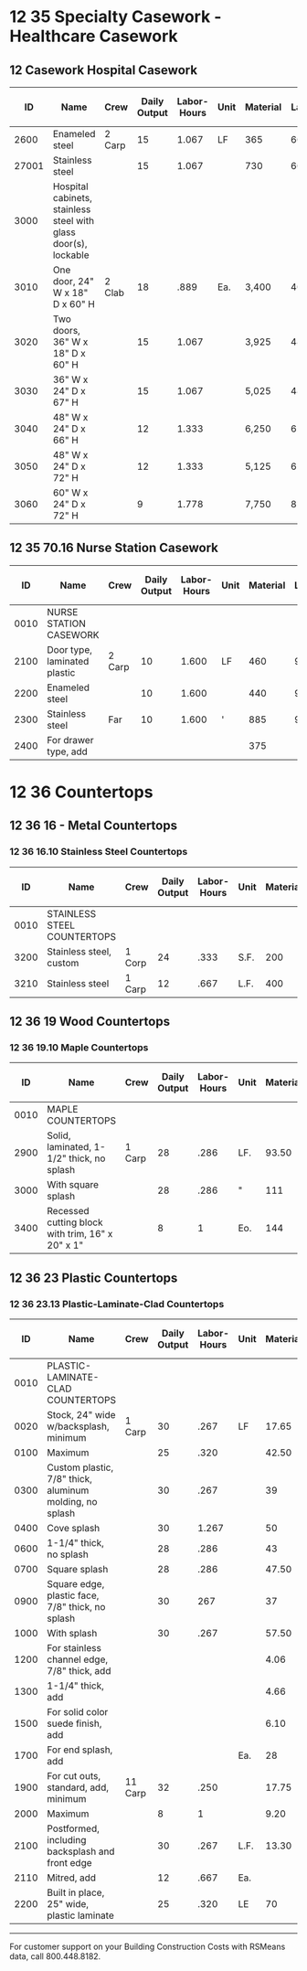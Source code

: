 # 12 35 Specialty Casework - Healthcare Casework

## 12 Casework Hospital Casework

| ID    | Name                                                                 | Crew    | Daily Output | Labor-Hours | Unit  | Material | Labor  | Equipment | Total    | Total Incl O&P |
|-------|----------------------------------------------------------------------|---------|--------------|-------------|-------|----------|--------|-----------|----------|----------------|
| 2600  | Enameled steel                                                       | 2 Carp  | 15           | 1.067       | LF    | 365      | 60     |           | 425      | 495            |
| 27001 | Stainless steel                                                      |         | 15           | 1.067       |       | 730      | 60     |           | 790      | 895            |
| 3000  | Hospital cabinets, stainless steel with glass door(s), lockable      |         |              |             |       |          |        |           |          |                |
| 3010  | One door, 24" W x 18" D x 60" H                                     | 2 Clab  | 18           | .889        | Ea.   | 3,400    | 40.50  |           | 3,440.50 | 3,800          |
| 3020  | Two doors, 36" W x 18" D x 60" H                                    |         | 15           | 1.067       |       | 3,925    | 48.50  |           | 3,973.50 | 4,375          |
| 3030  | 36" W x 24" D x 67" H                                               |         | 15           | 1.067       |       | 5,025    | 48.50  |           | 5,073.50 | 5,625          |
| 3040  | 48" W x 24" D x 66" H                                               |         | 12           | 1.333       |       | 6,250    | 61     |           | 6,311    | 6,975          |
| 3050  | 48" W x 24" D x 72" H                                               |         | 12           | 1.333       |       | 5,125    | 61     |           | 5,186    | 5,725          |
| 3060  | 60" W x 24" D x 72" H                                               |         | 9            | 1.778       |       | 7,750    | 81     |           | 7,831    | 8,650          |

## 12 35 70.16 Nurse Station Casework

| ID    | Name                                 | Crew    | Daily Output | Labor-Hours | Unit | Material | Labor | Equipment | Total | Total Incl O&P |
|-------|--------------------------------------|---------|--------------|-------------|------|----------|-------|-----------|-------|----------------|
| 0010  | NURSE STATION CASEWORK               |         |              |             |      |          |       |           |       |                |
| 2100  | Door type, laminated plastic         | 2 Carp  | 10           | 1.600       | LF   | 460      | 900   |           | 550   | 645            |
| 2200  | Enameled steel                       |         | 10           | 1.600       |      | 440      | 90    |           | 530   | 620            |
| 2300  | Stainless steel                      | Far     | 10           | 1.600       | '    | 885      | 90    |           | 975   | 1,100          |
| 2400  | For drawer type, add                 |         |              |             |      | 375      |       |           | 375   | 415            |

# 12 36 Countertops

## 12 36 16 - Metal Countertops

### 12 36 16.10 Stainless Steel Countertops

| ID    | Name                                 | Crew    | Daily Output | Labor-Hours | Unit | Material | Labor  | Equipment | Total    | Total Incl O&P |
|-------|--------------------------------------|---------|--------------|-------------|------|----------|--------|-----------|----------|----------------|
| 0010  | STAINLESS STEEL COUNTERTOPS          |         |              |             |      |          |        |           |          |                |
| 3200  | Stainless steel, custom              | 1 Corp  | 24           | .333        | S.F. | 200      | 18.75  |           | 218.75   | 248            |
| 3210  | Stainless steel                      | 1 Carp  | 12           | .667        | L.F. | 400      | 37.50  |           | 437.50   | 495            |

## 12 36 19 Wood Countertops

### 12 36 19.10 Maple Countertops

| ID    | Name                                                      | Crew   | Daily Output | Labor-Hours | Unit | Material | Labor  | Equipment | Total   | Total Incl O&P |
|-------|-----------------------------------------------------------|--------|--------------|-------------|------|----------|--------|-----------|---------|----------------|
| 0010  | MAPLE COUNTERTOPS                                         |        |              |             |      |          |        |           |         |                |
| 2900  | Solid, laminated, 1-1/2" thick, no splash                 | 1 Carp | 28           | .286        | LF.  | 93.50    | 16.10  |           | 109.60  | 127            |
| 3000  | With square splash                                        |        | 28           | .286        | "    | 111      | 16.10  |           | 127.10  | 146            |
| 3400  | Recessed cutting block with trim, 16" x 20" x 1"          |        | 8            | 1           | Eo.  | 144      | 56.50  |           | 200.50  | 242            |

## 12 36 23 Plastic Countertops

### 12 36 23.13 Plastic-Laminate-Clad Countertops

| ID    | Name                                                                 | Crew   | Daily Output | Labor-Hours | Unit | Material | Labor      | Equipment | Total   | Total Incl O&P |
|-------|----------------------------------------------------------------------|--------|--------------|-------------|------|----------|------------|-----------|---------|----------------|
| 0010  | PLASTIC-LAMINATE-CLAD COUNTERTOPS                                   |        |              |             |      |          |            |           |         |                |
| 0020  | Stock, 24" wide w/backsplash, minimum                               | 1 Carp | 30           | .267        | LF   | 17.65    | 158556655  |           | 32.65   | 42             |
| 0100  | Maximum                                                             |        | 25           | .320        |      | 42.50    | 18         |           | 60.50   | 74             |
| 0300  | Custom plastic, 7/8" thick, aluminum molding, no splash             |        | 30           | .267        |      | 39       | 15         |           | 54      | 65.50          |
| 0400  | Cove splash                                                         |        | 30           | 1.267       |      | 50       | 15         |           | 65      | 77.50          |
| 0600  | 1-1/4" thick, no splash                                             |        | 28           | .286        |      | 43       | 16.10      |           | 59.10   | 71.50          |
| 0700  | Square splash                                                       |        | 28           | .286        |      | 47.50    | 16.10      |           | 63.60   | 76.50          |
| 0900  | Square edge, plastic face, 7/8" thick, no splash                    |        | 30           | 267         |      | 37       | 15         |           | 52      | 63.50          |
| 1000  | With splash                                                         |        | 30           | .267        |      | 57.50    | 15         |           | 72.50   | 85.50          |
| 1200  | For stainless channel edge, 7/8" thick, add                         |        |              |             |      | 4.06     |            |           | 4.06    | 4.47           |
| 1300  | 1-1/4" thick, add                                                   |        |              |             |      | 4.66     |            |           | 4.66    | 5.15           |
| 1500  | For solid color suede finish, add                                   |        |              |             |      | 6.10     |            |           | 6.10    | 6.70           |
| 1700  | For end splash, add                                                 |        |              |             | Ea.  | 28       |            |           | 28      | 30.50          |
| 1900  | For cut outs, standard, add, minimum                                | 11 Carp| 32           | .250        |      | 17.75    | 14.10      |           | 31.85   | 40.50          |
| 2000  | Maximum                                                             |        | 8            | 1           |      | 9.20     | 56.50      |           | 65.70   | 94             |
| 2100  | Postformed, including backsplash and front edge                     |        | 30           | .267        | L.F. | 13.30    | 15         |           | 28.30   | 37             |
| 2110  | Mitred, add                                                         |        | 12           | .667        | Ea.  |          | 37.50      |           | 37.50   | 56             |
| 2200  | Built in place, 25" wide, plastic laminate                          |        | 25           | .320        | LE   | 70       | 18         |           | 88      | 104            |

---

For customer support on your Building Construction Costs with RSMeans data, call 800.448.8182.